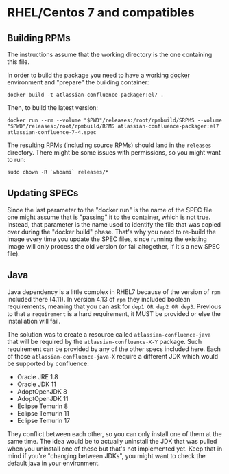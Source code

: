 # RHEL/Centos 7 and compatibles

## Building RPMs

The instructions assume that the working directory is the one containing this file.

In order to build the package you need to have a working [docker](https://www.docker.com/) environment and "prepare" the building container:

`docker build -t atlassian-confluence-packager:el7 .`

Then, to build the latest version:

`docker run --rm --volume "$PWD"/releases:/root/rpmbuild/SRPMS --volume "$PWD"/releases:/root/rpmbuild/RPMS atlassian-confluence-packager:el7 atlassian-confluence-7-4.spec`

The resulting RPMs (including source RPMs) should land in the `releases` directory. There might be some issues with permissions, so you might want to run:

```sudo chown -R `whoami` releases/*```

## Updating SPECs

Since the last parameter to the "docker run" is the name of the SPEC file one might assume that is "passing" it to the container, which is not true. Instead, that parameter is the name used to identify the file that was copied over during the "docker build" phase. That's why you need to re-build the image every time you update the SPEC files, since running the existing image will only process the old version (or fail altogether, if it's a new SPEC file).

## Java

Java dependency is a little complex in RHEL7 because of the version of `rpm` included there (4.11). In version 4.13 of `rpm` they included boolean requirements, meaning that you can ask for ```dep1 OR dep2 OR dep3```. Previous to that a `requirement` is a hard requirement, it MUST be provided or else the installation will fail.

The solution was to create a resource called `atlassian-confluence-java` that will be required by the `atlassian-confluence-X-Y` package. Such requirement can be provided by  any of the other specs included here. Each of those `atlassian-confluence-java-X` require a different JDK which would be supported by confluence:
- Oracle JRE 1.8
- Oracle JDK 11
- AdoptOpenJDK 8
- AdoptOpenJDK 11
- Eclipse Temurin 8
- Eclipse Temurin 11
- Eclipse Temurin 17

They conflict between each other, so you can only install one of them at the same time. The idea would be to actually uninstall the JDK that was pulled when you uninstall one of these but that's not implemented yet. Keep that in mind if you're "changing between JDKs", you might want to check the default java in your environment.
